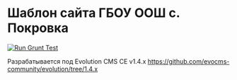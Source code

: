 # Шаблон сайта ГБОУ ООШ с. Покровка
[![Run Grunt Test](https://github.com/pokrovka-school/gbou-school/actions/workflows/npm-grunt.yml/badge.svg?branch=main)](https://github.com/pokrovka-school/gbou-school/actions/workflows/npm-grunt.yml)

Разрабатывается под Evolution CMS CE v1.4.x https://github.com/evocms-community/evolution/tree/1.4.x
